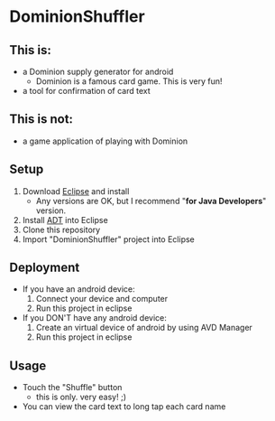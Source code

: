 DominionShuffler
===

## This is:
- a Dominion supply generator for android
    + Dominion is a famous card game. This is very fun!
- a tool for confirmation of card text

## This is not:
- a game application of playing with Dominion

## Setup
1. Download [Eclipse](https://eclipse.org/downloads/) and install
    - Any versions are OK, but I recommend "**for Java Developers**" version.
2. Install [ADT](http://developer.android.com/sdk/installing/installing-adt.html) into Eclipse
3. Clone this repository
4. Import "DominionShuffler" project into Eclipse

## Deployment
- If you have an android device:
    1. Connect your device and computer
    2. Run this project in eclipse
- If you DON'T have any android device:
    1. Create an virtual device of android by using AVD Manager
    2. Run this project in eclipse

## Usage
- Touch the "Shuffle" button
    + this is only. very easy! ;)
- You can view the card text to long tap each card name

